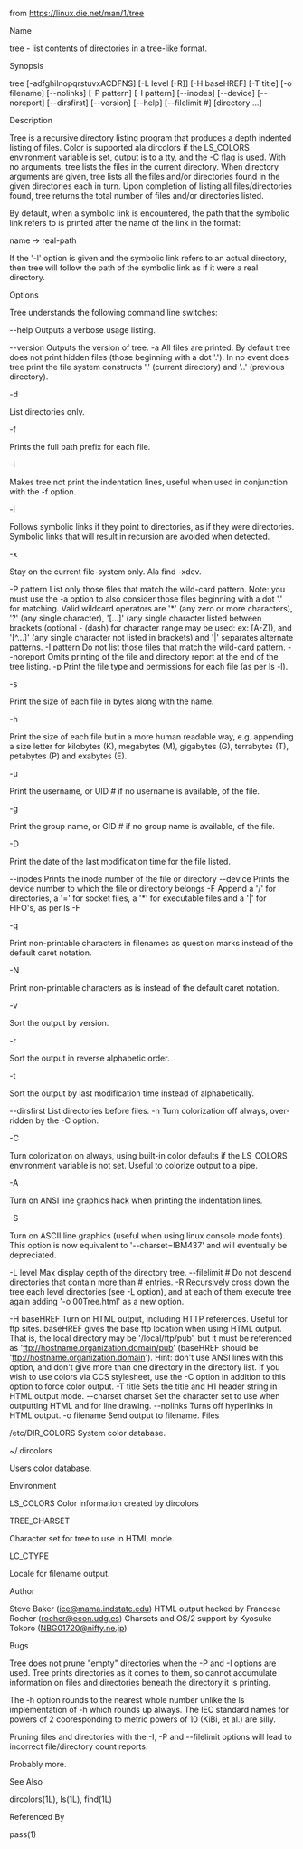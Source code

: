 from https://linux.die.net/man/1/tree

Name

tree - list contents of directories in a tree-like format.

Synopsis

tree [-adfghilnopqrstuvxACDFNS] [-L level [-R]] [-H baseHREF] [-T title] [-o filename] [--nolinks] [-P pattern] [-I pattern] [--inodes] [--device] [--noreport] [--dirsfirst] [--version] [--help] [--filelimit #] [directory ...]

Description

Tree is a recursive directory listing program that produces a depth indented listing of files. Color is supported ala dircolors if the LS_COLORS environment variable is set, output is to a tty, and the -C flag is used. With no arguments, tree lists the files in the current directory. When directory arguments are given, tree lists all the files and/or directories found in the given directories each in turn. Upon completion of listing all files/directories found, tree returns the total number of files and/or directories listed.

By default, when a symbolic link is encountered, the path that the symbolic link refers to is printed after the name of the link in the format:

name -> real-path

If the '-l' option is given and the symbolic link refers to an actual directory, then tree will follow the path of the symbolic link as if it were a real directory.

Options

Tree understands the following command line switches:

--help
Outputs a verbose usage listing.

--version
Outputs the version of tree.
-a
All files are printed. By default tree does not print hidden files (those beginning with a dot '.'). In no event does tree print the file system constructs '.' (current directory) and '..' (previous directory).

-d

List directories only.

-f

Prints the full path prefix for each file.

-i

Makes tree not print the indentation lines, useful when used in conjunction with the -f option.

-l

Follows symbolic links if they point to directories, as if they were directories. Symbolic links that will result in recursion are avoided when detected.

-x

Stay on the current file-system only. Ala find -xdev.

-P pattern
List only those files that match the wild-card pattern. Note: you must use the -a option to also consider those files beginning with a dot '.' for matching. Valid wildcard operators are '*' (any zero or more characters), '?' (any single character), '[...]' (any single character listed between brackets (optional - (dash) for character range may be used: ex: [A-Z]), and '[^...]' (any single character not listed in brackets) and '|' separates alternate patterns.
-I pattern
Do not list those files that match the wild-card pattern.
--noreport
Omits printing of the file and directory report at the end of the tree listing.
-p
Print the file type and permissions for each file (as per ls -l).

-s

Print the size of each file in bytes along with the name.

-h

Print the size of each file but in a more human readable way, e.g. appending a size letter for kilobytes (K), megabytes (M), gigabytes (G), terrabytes (T), petabytes (P) and exabytes (E).

-u

Print the username, or UID # if no username is available, of the file.

-g

Print the group name, or GID # if no group name is available, of the file.

-D

Print the date of the last modification time for the file listed.

--inodes
Prints the inode number of the file or directory
--device
Prints the device number to which the file or directory belongs
-F
Append a '/' for directories, a '=' for socket files, a '*' for executable files and a '|' for FIFO's, as per ls -F

-q

Print non-printable characters in filenames as question marks instead of the default caret notation.

-N

Print non-printable characters as is instead of the default caret notation.

-v

Sort the output by version.

-r

Sort the output in reverse alphabetic order.

-t

Sort the output by last modification time instead of alphabetically.

--dirsfirst
List directories before files.
-n
Turn colorization off always, over-ridden by the -C option.

-C

Turn colorization on always, using built-in color defaults if the LS_COLORS environment variable is not set. Useful to colorize output to a pipe.

-A

Turn on ANSI line graphics hack when printing the indentation lines.

-S

Turn on ASCII line graphics (useful when using linux console mode fonts). This option is now equivalent to '--charset=IBM437' and will eventually be depreciated.

-L level
Max display depth of the directory tree.
--filelimit #
Do not descend directories that contain more than # entries.
-R
Recursively cross down the tree each level directories (see -L option), and at each of them execute tree again adding '-o 00Tree.html' as a new option.

-H baseHREF
Turn on HTML output, including HTTP references. Useful for ftp sites. baseHREF gives the base ftp location when using HTML output. That is, the local directory may be '/local/ftp/pub', but it must be referenced as 'ftp://hostname.organization.domain/pub' (baseHREF should be 'ftp://hostname.organization.domain'). Hint: don't use ANSI lines with this option, and don't give more than one directory in the directory list. If you wish to use colors via CCS stylesheet, use the -C option in addition to this option to force color output.
-T title
Sets the title and H1 header string in HTML output mode.
--charset charset
Set the character set to use when outputting HTML and for line drawing.
--nolinks
Turns off hyperlinks in HTML output.
-o filename
Send output to filename.
Files

/etc/DIR_COLORS
System color database.

~/.dircolors

Users color database.

Environment

LS_COLORS
Color information created by dircolors

TREE_CHARSET

Character set for tree to use in HTML mode.

LC_CTYPE

Locale for filename output.

Author

Steve Baker (ice@mama.indstate.edu)
HTML output hacked by Francesc Rocher (rocher@econ.udg.es)
Charsets and OS/2 support by Kyosuke Tokoro (NBG01720@nifty.ne.jp)

Bugs

Tree does not prune "empty" directories when the -P and -I options are used. Tree prints directories as it comes to them, so cannot accumulate information on files and directories beneath the directory it is printing.

The -h option rounds to the nearest whole number unlike the ls implementation of -h which rounds up always. The IEC standard names for powers of 2 cooresponding to metric powers of 10 (KiBi, et al.) are silly.

Pruning files and directories with the -I, -P and --filelimit options will lead to incorrect file/directory count reports.

Probably more.

See Also

dircolors(1L), ls(1L), find(1L)

Referenced By

pass(1)

